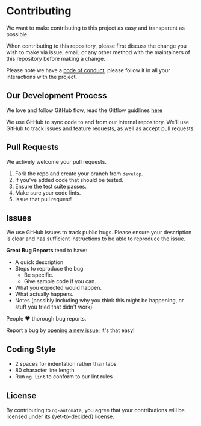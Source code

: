# Contributing

We want to make contributing to this project as easy and transparent as
possible.

When contributing to this repository, please first discuss the change you wish to make via issue, email, or any other method with the maintainers of this repository before making a change.

Please note we have a [code of conduct](https://github.com/nihalmurmu/ng-automata/blob/master/CODE_OF_CONDUCT.md), please follow it in all your interactions with the project.

## Our Development Process

We love and follow GitHub flow, read the Gitflow guidlines [here](https://www.atlassian.com/git/tutorials/comparing-workflows/gitflow-workflow)

We use GitHub to sync code to and from our internal repository. We'll use GitHub
to track issues and feature requests, as well as accept pull requests.

## Pull Requests

We actively welcome your pull requests.

1. Fork the repo and create your branch from `develop`.
2. If you've added code that should be tested.
3. Ensure the test suite passes.
4. Make sure your code lints.
5. Issue that pull request!

## Issues

We use GitHub issues to track public bugs. Please ensure your description is
clear and has sufficient instructions to be able to reproduce the issue.

**Great Bug Reports** tend to have:

- A quick description
- Steps to reproduce the bug
  - Be specific.
  - Give sample code if you can.
- What you expected would happen.
- What actually happens.
- Notes (possibly including why you think this might be happening, or stuff you tried that didn't work)

People :heart: thorough bug reports.

Report a bug by [opening a new issue](https://github.com/nihalmurmu/ng-automata/issues); it's that easy!

## Coding Style

- 2 spaces for indentation rather than tabs
- 80 character line length
- Run `ng lint` to conform to our lint rules

## License

By contributing to `ng-automata`, you agree that your contributions will be licensed under its {yet-to-decided} license.
